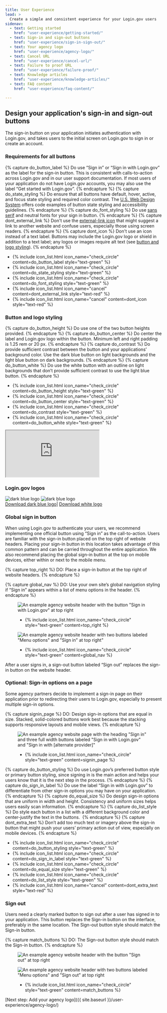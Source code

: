 ```yaml
---
title: User Experience
lead: >
  Create a simple and consistent experience for your Login.gov users
sidenav:
  - text: Getting started
    href: "user-experience/getting-started/"
  - text: Sign-in and sign-out buttons
    href: "user-experience/sign-in-sign-out/"
  - text: Your agency logo
    href: "user-experience/agency-logo/"
  - text: Cancel URL
    href: "user-experience/cancel-url/"
  - text: Failure to proof URL
    href: "user-experience/failure-proof/"
  - text: Knowledge articles
    href: "user-experience/knowledge-articles/"
  - text: FAQ content
    href: "user-experience/faq-content/"

---
```


## Design your application's sign-in and sign-out buttons

The sign-in button on your application initiates authentication with Login.gov, and takes users to the initial screen on Login.gov to sign in or create an account.

### Requirements for all buttons

{% capture do_button_label %}
Do use “Sign in” or “Sign in with Login.gov” as the label for the sign-in button. This is consistent with calls-to-action across Login.gov and in our user support documentation. If most users of your application do not have Login.gov accounts, you may also use the label “Get started with Login.gov”.
{% endcapture %}
{% capture do_state_styling %}
Do ensure that all buttons have default, hover, active, and focus state styling and required color contrast. The [U.S. Web Design System](https://designsystem.digital.gov/components/button/) offers code examples of button state styling and accessibility guidelines.
{% endcapture %}
{% capture do_font_styling %}
Do use [sans serif](https://designsystem.digital.gov/utilities/font-size-and-family/) and neutral fonts for your sign in button.
{% endcapture %}
{% capture dont_external_link %}
Don't use the [external-link icon](https://fontawesome.com/icons/external-link?style=solid/) that might suggest a link to another website and confuse users, especially those using screen readers.
{% endcapture %}
{% capture dont_icon %}
Don't use an icon instead of a text label. Buttons may include the Login.gov logo or shield in addition to a text label; any logos or images require alt text (see [button and logo styling]({{site.baseurl}}/user-experience/sign-in-sign-out/#button-and-logo-styling)).
{% endcapture %}


<ul class="usa-icon-list padding-top-2">
  <li class="usa-icon-list__item">
    {% include icon_list.html icon_name="check_circle" content=do_button_label style="text-green" %}
  </li>
  <li class="usa-icon-list__item">
    {% include icon_list.html icon_name="check_circle" content=do_state_styling style="text-green" %}
  </li>
  <li class="usa-icon-list__item">
    {% include icon_list.html icon_name="check_circle" content=do_font_styling style="text-green" %}
  </li>
  <li class="usa-icon-list__item">
    {% include icon_list.html icon_name="cancel" content=dont_external_link style="text-red" %}
  </li>
   <li class="usa-icon-list__item">
    {% include icon_list.html icon_name="cancel" content=dont_icon style="text-red" %}
  </li>
</ul>


### Button and logo styling
{% capture do_button_height %}
Do use one of the two button heights provided.
{% endcapture %}
{% capture do_button_center %}
Do center the label and Login.gov logo within the button. Minimum left and right padding is 1.25 rem or 20 px.
{% endcapture %}
{% capture do_contrast %}
Do provide sufficient contrast between the button and your applications’ background color. Use the dark blue button on light backgrounds and the light blue button on dark backgrounds.
{% endcapture %}
{% capture do_button_white %}
Do use the white button with an outline on light backgrounds that don’t provide sufficient contrast to use the light blue button.
{% endcapture %}

<ul class="usa-icon-list padding-top-2">
  <li class="usa-icon-list__item">
    {% include icon_list.html icon_name="check_circle" content=do_button_height style="text-green" %}
  </li>
  <li class="usa-icon-list__item">
    {% include icon_list.html icon_name="check_circle" content=do_button_center style="text-green" %}
  </li>
  <li class="usa-icon-list__item">
    {% include icon_list.html icon_name="check_circle" content=do_contrast style="text-green" %}
  </li>
  <li class="usa-icon-list__item">
    {% include icon_list.html icon_name="check_circle" content=do_button_white style="text-green" %}
  </li>
</ul>

<div class="lookbook-embed-container margin-top-4">
<iframe class="lookbook-embed" src="https://idp.dev.identitysandbox.gov/components/embed/login_button/workbench?_options=%257B%2522scenarios%2522%253A%255B%2522workbench%2522%255D%252C%2522panels%2522%253A%255B%2522params%2522%252C%2522%2522%255D%257D"></iframe>
</div>

### Login.gov logos

<div class="grid-row grid-gap-3 padding-top-3">
<img src="{{ site.baseurl }}/assets/img/logo.svg"
       alt="dark blue logo"
       class="display-block desktop:grid-col-4 mobile:grid-col-auto maxw-mobile-lg" />
<img src="{{ site.baseurl }}/assets/img/logo-white.svg"
       alt="dark blue logo"
       class="display-block desktop:grid-col-4 bg-base-lighter mobile:grid-col-auto maxw-mobile-lg" />
</div>
<div class="grid-row margin-top-2">
<a href="{{ site.baseurl }}/assets/img/logo.svg" class="usa-link" download>Download dark blue logo</a><span class="margin-left-1 margin-right-1">|</span>
<a href="{{ site.baseurl }}/assets/img/logo-white.svg" class="usa-link" download>Download white logo</a>
</div>

### Global sign in button

When using Login.gov to authenticate your users, we recommend implementing one official button using “Sign in” as the call-to-action. Users are familiar with the sign-in button placed on the top right of website headers. Placing your sign-in button in this location takes advantage of this common pattern and can be carried throughout the entire application. We also recommend placing the global sign-in button at the top on mobile devices, either within or next to the mobile menu.

{% capture top_right %}
<span markdown="1">
  <span class="image-example__do-dont">DO</span>: Place a sign-in button at the top right of website headers.
</span>
{% endcapture %}

{% capture global_nav %}
<span markdown="1">
  <span class="image-example__do-dont">DO</span>: Use your own site’s global navigation styling if “Sign in” appears within a list of menu options in the header.
</span>
{% endcapture %}

<div class="grid-row margin-bottom-2">
  <div class="usa-image-example--correct">
    <figure class="usa-image-example__figure">
      <img class="usa-image-example__image" src="{{ site.baseurl }}/assets/img/sign-in-button.svg"
      alt='An example agency website header with the button "Sign in with Login.gov" at top right'/>
      <figcaption class="usa-image-example__figcaption">
        <ul class="usa-icon-list usa-icon-list--size-xs">
          <li class="usa-icon-list__item">
            {% include icon_list.html icon_name="check_circle" style="text-green" content=top_right %}
          </li>
        </ul>
      </figcaption>
    </figure>
  </div>
</div>

<div class="grid-row">
  <div class="usa-image-example usa-image-example--correct">
    <figure class="usa-image-example__figure">
      <img class="usa-image-example__image usa-image-example__image--bordered" src="{{ site.baseurl }}/assets/img/sign-in-menu.svg"
        alt='An example agency website header with two buttons labeled "Menu options" and "Sign in" at top right"'/>
      <figcaption class="usa-image-example__figcaption">
        <ul class="usa-icon-list usa-icon-list--size-xs">
          <li class="usa-icon-list__item">
            {% include icon_list.html icon_name="check_circle" style="text-green" content=global_nav %}
          </li>
        </ul>
      </figcaption>
    </figure>
  </div>
</div>

After a user signs in, a sign-out button labeled “Sign out” replaces the sign-in button on the website header.

### Optional: Sign-in options on a page

Some agency partners decide to implement a sign-in page on their application prior to redirecting their users to Login.gov, especially to present multiple sign-in options.

{% capture signin_page %}
<span markdown="1">
  <span class="image-example__do-dont">DO</span>: Design sign-in options that are equal in size. Stacked, solid-colored buttons work best because the stacking supports responsive layouts and mobile views.
</span>
{% endcapture %}

<div class="usa-image-example--correct">
  <figure class="usa-image-example__figure">
    <img class="usa-image-example__image" src="{{ site.baseurl }}/assets/img/global-sign-in.png"
      alt='An example agency website page with the heading "Sign in" and three full width buttons labeled "Sign in with Login.gov" and "Sign in with [alternate provider]"'/>
    <figcaption class="usa-image-example__figcaption">
      <ul class="usa-icon-list usa-icon-list--size-xs">
        <li class="usa-icon-list__item">
          {% include icon_list.html icon_name="check_circle" style="text-green" content=signin_page %}
        </li>
      </ul>
    </figcaption>
  </figure>
</div>

{% capture do_button_styling %}
Do use Login.gov’s preferred button style or primary button styling, since signing in is the main action and helps your users know that it is the next step in the process.
{% endcapture %}
{% capture do_sign_in_label %}
Do use the label “Sign in with Login.gov” to differentiate from other sign-in options you may have on your application.
{% endcapture %}
{% capture do_equal_size %}
Do design sign-in options that are uniform in width and height.  Consistency and uniform sizes helps users easily scan information.
{% endcapture %}
{% capture do_list_style %}
Do style each button in a list with a different background color and center-justify the text in the buttons. 
{% endcapture %}
{% capture dont_extra_text %}
Don’t add too much text or imagery above the sign-in button that might push your users’ primary action out of view, especially on mobile devices.
{% endcapture %}

<ul class="usa-icon-list padding-top-4">
  <li class="usa-icon-list__item">
    {% include icon_list.html icon_name="check_circle" content=do_button_styling style="text-green" %}
  </li>
  <li class="usa-icon-list__item">
    {% include icon_list.html icon_name="check_circle" content=do_sign_in_label style="text-green" %}
  </li>
  <li class="usa-icon-list__item">
    {% include icon_list.html icon_name="check_circle" content=do_equal_size style="text-green" %}
  </li>
  <li class="usa-icon-list__item">
    {% include icon_list.html icon_name="check_circle" content=do_list_style style="text-green" %}
  </li>
   <li class="usa-icon-list__item">
    {% include icon_list.html icon_name="cancel" content=dont_extra_text style="text-red" %}
  </li>
</ul>

### Sign out

Users need a clearly marked button to sign out after a user has signed in to your application. This button replaces the Sign-in button on the interface, preferably in the same location. The Sign-out button style should match the Sign-in button.

{% capture match_buttons %}
<span markdown="1">
  <span class="image-example__do-dont">DO</span>: The Sign-out button style should match the Sign-in button.
</span>
{% endcapture %}

<div class="grid-row">
  <div class="usa-image-example usa-image-example--correct">
    <figure class="usa-image-example__figure">
      <img class="usa-image-example__image usa-image-example__image--bordered" src="{{ site.baseurl }}/assets/img/sign-out-button.png"
        alt='An example agency website header with the button "Sign out" at top right' />
    </figure>
  </div>
</div>
<div class="grid-row">
  <div class="usa-image-example usa-image-example--correct">
    <figure class="usa-image-example__figure">
      <img class="usa-image-example__image usa-image-example__image--bordered" src="{{ site.baseurl }}/assets/img/sign-out-menu.png"
       alt='An example agency website header with two buttons labeled "Menu options" and "Sign out" at top right'
       class="display-block grid-col-auto green-bottom-border" />
      <figcaption class="usa-image-example__figcaption">
        <ul class="usa-icon-list usa-icon-list--size-xs">
          <li class="usa-icon-list__item">
            {% include icon_list.html icon_name="check_circle" style="text-green" content=match_buttons %}
          </li>
        </ul>
      </figcaption>
    </figure>
  </div>
</div>

[Next step: Add your agency logo]({{ site.baseurl }}/user-experience/agency-logo/)
